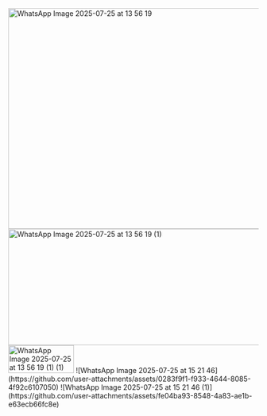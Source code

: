 <img width="1042" height="444" alt="WhatsApp Image 2025-07-25 at 13 56 19" src="https://github.com/user-attachments/assets/3bb20698-1a22-4382-bd17-649d8b95e8c6" />
<img width="550" height="234" alt="WhatsApp Image 2025-07-25 at 13 56 19 (1)" src="https://github.com/user-attachments/assets/0c34d61b-3fe2-4014-a43b-c9662dfe928e" />
<img width="132" height="56" alt="WhatsApp Image 2025-07-25 at 13 56 19 (1) (1)" src="https://github.com/user-attachments/assets/325748ff-8e9b-4e2b-a24c-c24575a88b88" />
![WhatsApp Image 2025-07-25 at 15 21 46](https://github.com/user-attachments/assets/0283f9f1-f933-4644-8085-4f92c6107050)
![WhatsApp Image 2025-07-25 at 15 21 46 (1)](https://github.com/user-attachments/assets/fe04ba93-8548-4a83-ae1b-e63ecb66fc8e)
